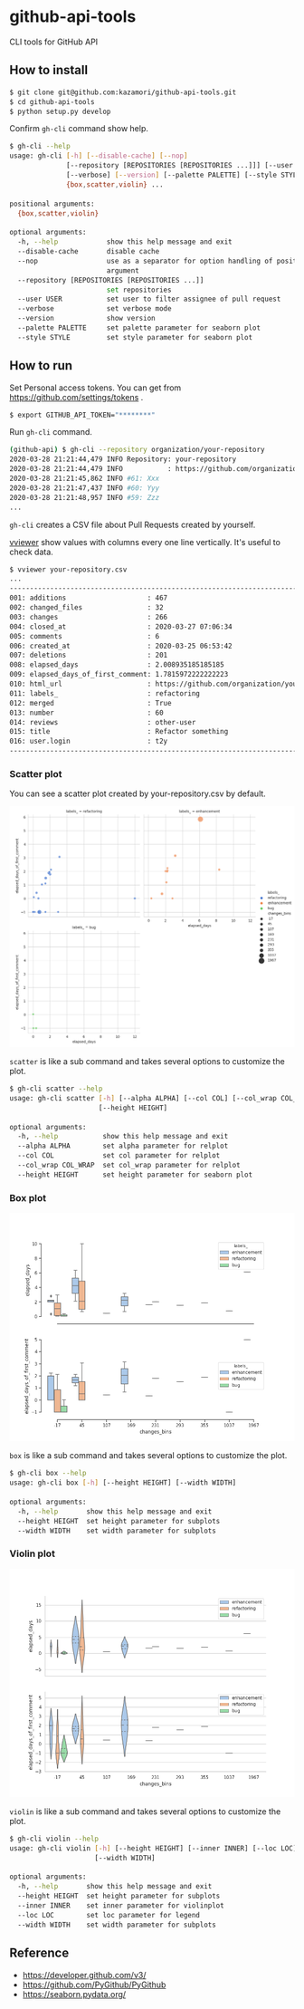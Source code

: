 # github-api-tools

CLI tools for GitHub API

## How to install

```bash
$ git clone git@github.com:kazamori/github-api-tools.git
$ cd github-api-tools
$ python setup.py develop
```

Confirm `gh-cli` command show help.

```bash
$ gh-cli --help
usage: gh-cli [-h] [--disable-cache] [--nop]
              [--repository [REPOSITORIES [REPOSITORIES ...]]] [--user USER]
              [--verbose] [--version] [--palette PALETTE] [--style STYLE]
              {box,scatter,violin} ...

positional arguments:
  {box,scatter,violin}

optional arguments:
  -h, --help            show this help message and exit
  --disable-cache       disable cache
  --nop                 use as a separator for option handling of positional
                        argument
  --repository [REPOSITORIES [REPOSITORIES ...]]
                        set repositories
  --user USER           set user to filter assignee of pull request
  --verbose             set verbose mode
  --version             show version
  --palette PALETTE     set palette parameter for seaborn plot
  --style STYLE         set style parameter for seaborn plot
```

## How to run

Set Personal access tokens. You can get from https://github.com/settings/tokens .

```bash
$ export GITHUB_API_TOKEN="********"
```

Run `gh-cli` command.

```bash
(github-api) $ gh-cli --repository organization/your-repository
2020-03-28 21:21:44,479 INFO Repository: your-repository
2020-03-28 21:21:44,479 INFO           : https://github.com/organization/repo.git
2020-03-28 21:21:45,862 INFO #61: Xxx
2020-03-28 21:21:47,437 INFO #60: Yyy
2020-03-28 21:21:48,957 INFO #59: Zzz
...
```

`gh-cli` creates a CSV file about Pull Requests created by yourself.

[vviewer](https://github.com/t2y/vviewer) show values with columns every one line vertically. It's useful to check data.

```bash
$ vviewer your-repository.csv
...
------------------------------------------------------------------------
001: additions                    : 467
002: changed_files                : 32
003: changes                      : 266
004: closed_at                    : 2020-03-27 07:06:34
005: comments                     : 6
006: created_at                   : 2020-03-25 06:53:42
007: deletions                    : 201
008: elapsed_days                 : 2.008935185185185
009: elapsed_days_of_first_comment: 1.7815972222222223
010: html_url                     : https://github.com/organization/your-repository/pull/60
011: labels_                      : refactoring
012: merged                       : True
013: number                       : 60
014: reviews                      : other-user
015: title                        : Refactor something
016: user.login                   : t2y
------------------------------------------------------------------------
```

### Scatter plot

You can see a scatter plot created by your-repository.csv by default.

![](https://github.com/kazamori/github-api-tools/raw/master/example/figures/sample-scatter-pr-stats1.png)

`scatter` is like a sub command and takes several options to customize the plot.

```bash
$ gh-cli scatter --help
usage: gh-cli scatter [-h] [--alpha ALPHA] [--col COL] [--col_wrap COL_WRAP]
                      [--height HEIGHT]

optional arguments:
  -h, --help           show this help message and exit
  --alpha ALPHA        set alpha parameter for relplot
  --col COL            set col parameter for relplot
  --col_wrap COL_WRAP  set col_wrap parameter for relplot
  --height HEIGHT      set height parameter for seaborn plot
```

### Box plot

![](https://github.com/kazamori/github-api-tools/raw/master/example/figures/sample-box-pr-stats1.png)

`box` is like a sub command and takes several options to customize the plot.

```bash
$ gh-cli box --help
usage: gh-cli box [-h] [--height HEIGHT] [--width WIDTH]

optional arguments:
  -h, --help       show this help message and exit
  --height HEIGHT  set height parameter for subplots
  --width WIDTH    set width parameter for subplots
```

### Violin plot

![](https://github.com/kazamori/github-api-tools/raw/master/example/figures/sample-violin-pr-stats1.png)

`violin` is like a sub command and takes several options to customize the plot.

```bash
$ gh-cli violin --help
usage: gh-cli violin [-h] [--height HEIGHT] [--inner INNER] [--loc LOC]
                     [--width WIDTH]

optional arguments:
  -h, --help       show this help message and exit
  --height HEIGHT  set height parameter for subplots
  --inner INNER    set inner parameter for violinplot
  --loc LOC        set loc parameter for legend
  --width WIDTH    set width parameter for subplots
```

## Reference

* https://developer.github.com/v3/
* https://github.com/PyGithub/PyGithub
* https://seaborn.pydata.org/

